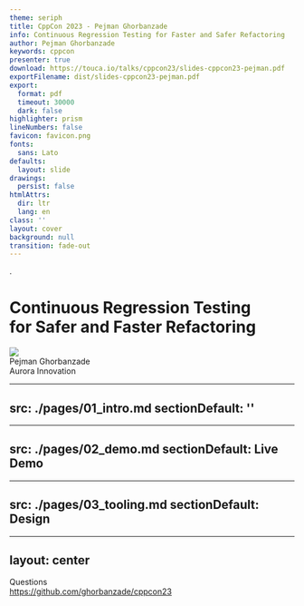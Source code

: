 ```yaml
---
theme: seriph
title: CppCon 2023 - Pejman Ghorbanzade
info: Continuous Regression Testing for Faster and Safer Refactoring
author: Pejman Ghorbanzade
keywords: cppcon
presenter: true
download: https://touca.io/talks/cppcon23/slides-cppcon23-pejman.pdf
exportFilename: dist/slides-cppcon23-pejman.pdf
export:
  format: pdf
  timeout: 30000
  dark: false
highlighter: prism
lineNumbers: false
favicon: favicon.png
fonts:
  sans: Lato
defaults:
  layout: slide
drawings:
  persist: false
htmlAttrs:
  dir: ltr
  lang: en
class: ''
layout: cover
background: null
transition: fade-out
---
```


<p class="text-left wsl-highlight w-4/5 mx-auto invisible">.</p>
<div class="space-y-12">
  <h1>Continuous Regression Testing<br /> for Safer and Faster Refactoring</h1>
  <div class="justify-between items-center flex w-4/5 mx-auto">
    <div class="w-50 bg-gradient-to-bl to-[#074b7a] from-[#0d0d2b] p-4 rounded-2xl dark:bg-none dark:rounded-none">
      <img src="/images/cppcon-logo.png" />
    </div>
    <div class="w-1/2 text-right">
      <div class="font-600 p-0 m-0 text-2xl">Pejman Ghorbanzade</div>
      <div class="font-400 text-md wsl-highlight">Aurora Innovation</div>
    </div>
  </div>
</div>

<!--
Good Afternoon, everyone!

It is great to be back at CppCon!

Thank you for choosing to spend your time here with me and
I hope that you would find this talk worthwhile and insightful.

My name is Pejman and I am going to talk about your favorite subject: Refactoring.
-->

---
src: ./pages/01_intro.md
sectionDefault: ''
---

---
src: ./pages/02_demo.md
sectionDefault: Live Demo
---

---
src: ./pages/03_tooling.md
sectionDefault: Design
---

---
layout: center
---

<div class="text-center space-y-8">
<div class="text-4xl font-600">Questions</div>
<a href="https://github.com/ghorbanzade/cppcon23" target="_blank" class="font-mono text-lg block">https://github.com/ghorbanzade/cppcon23</a>
</div>
